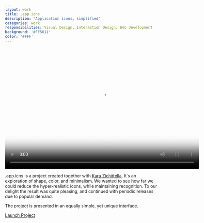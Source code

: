 ```yaml
---
layout: work
title: .app.icns
description: "Application icons, simplified"
categories: work
responsibilities: Visual Design, Interaction Design, Web Development
background: '#FF5011'
color: '#FFF'
---
```


<div>
  <video id="appicns" class="browser_img" title="Application icons, simplified"
    preload="auto" width="640" height="400" poster="{{ site.root }}/work/appicns/appicns.jpg" data-setup="{}">
    <source src="{{ site.root }}/work/appicns/appicns.mp4" type='video/mp4'>
    <source src="{{ site.root }}/work/appicns/appicns.webm" type='video/webm'>
  </video>
</div>

.app.icns is a project created together with <a href="http://kara-z.com" rel="external">Kara Zichittella</a>. It's an exploration of shape, color, and minimalism. We wanted to see how far we could reduce the hyper-realistic icons, while maintaining recognition. To our delight the result was quite pleasing, and continued with periodic releases due to popular demand.

The project is presented in an equally simple, yet unique interface.

<a href="http://appicns.com" class="button" rel="external">Launch Project</a>